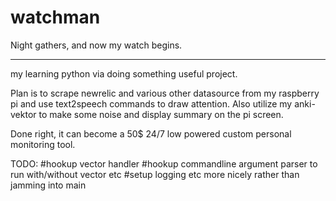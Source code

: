 # watchman
Night gathers, and now my watch begins.

---
my learning python via doing something useful project. 

Plan is to scrape newrelic and various other datasource from my raspberry pi and use text2speech commands to draw attention. Also utilize my anki-vektor to make some noise and display summary on the pi screen. 

Done right, it can become a 50$ 24/7 low powered custom personal monitoring tool. 


TODO: 
#hookup vector handler
#hookup commandline argument parser to run with/without vector etc
#setup logging etc more nicely rather than jamming into main
